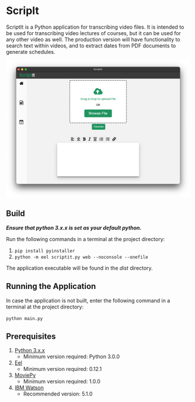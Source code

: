 # ScripIt

ScriptIt is a Python application for transcribing video files. It is intended to be used for transcribing video lectures of courses, but it can be used for any other video as well. The production version will have functionality to search text within videos, and to extract dates from PDF documents to generate schedules. 

![ScriptIt's dashboard interface.](img/lecture_videos.png)

## Build

***Ensure that python 3.x.x is set as your default python.*** 

Run the following commands in a terminal at the project directory:
1. `pip install pyinstaller`
2. `python -m eel scriptit.py web --noconsole --onefile`

The application executable will be found in the *dist* directory.


## Running the Application

In case the application is not built, enter the following command in a terminal at the project directory:

`python main.py`


## Prerequisites

1. [Python 3.x.x](https://www.python.org/downloads/)
    - Minimum version required: Python 3.0.0
2. [Eel](https://pypi.org/project/Eel/)
    - Minimum version required: 0.12.1
3. [MoviePy](https://pypi.org/project/moviepy/)
    - Minimum version required: 1.0.0
4. [IBM Watson](https://pypi.org/project/ibm-watson/)
    - Recommended version: 5.1.0
